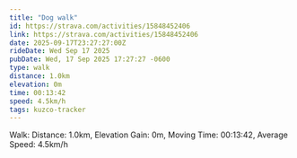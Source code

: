 ```yaml
---
title: "Dog walk"
id: https://strava.com/activities/15848452406
link: https://strava.com/activities/15848452406
date: 2025-09-17T23:27:27:00Z
rideDate: Wed Sep 17 2025
pubDate: Wed, 17 Sep 2025 17:27:27 -0600
type: walk
distance: 1.0km
elevation: 0m
time: 00:13:42
speed: 4.5km/h
tags: kuzco-tracker
---
```

Walk: Distance: 1.0km, Elevation Gain: 0m, Moving Time: 00:13:42, Average Speed: 4.5km/h